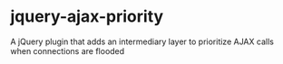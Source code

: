 # jquery-ajax-priority
A jQuery plugin that adds an intermediary layer to prioritize AJAX calls when connections are flooded
